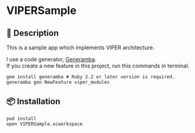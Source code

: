 # VIPERSample

## 📝 Description

This is a sample app which implements VIPER architecture.

I use a code generator, [Generamba](https://github.com/rambler-digital-solutions/Generamba).  
If you create a new feature in this project, run this commands in terminal.

```
gem install generamba # Ruby 2.2 or later version is required.
generamba gen NewFeature viper_modules
```

## 📦 Installation

```
pod install
open VIPERSample.xcworkspace
```
